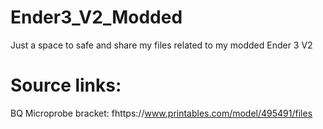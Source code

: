 # Ender3_V2_Modded
Just a space to safe and share my files related to my modded Ender 3 V2


# Source links:
BQ Microprobe bracket: fhttps://www.printables.com/model/495491/files
